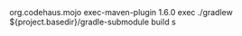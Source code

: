 <build>
    <plugins>
        <plugin>
            <groupId>org.codehaus.mojo</groupId>
            <artifactId>exec-maven-plugin</artifactId>
            <version>1.6.0</version>
            <executions>
                <execution>
                    <goals>
                        <goal>exec</goal>
                    </goals>
                    <configuration>
                        <executable>./gradlew</executable>
                        <workingDirectory>${project.basedir}/gradle-submodule</workingDirectory>
                        <arguments>
                            <argument>build</argument>
                        </arguments>
                    </configuration>
                </execution>
            </executions>
        </plugin>
    </plugins>
</build>
s
